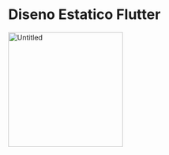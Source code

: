 # Diseno Estatico Flutter
<img width="232" alt="Untitled" src="https://user-images.githubusercontent.com/67846639/232915393-cbee4e66-c718-40ae-90f1-3ab691f312d9.png">
